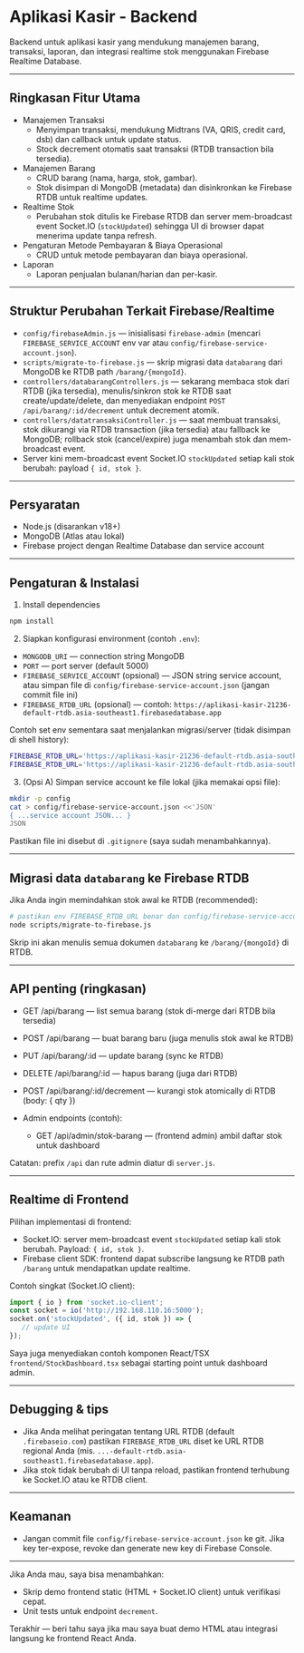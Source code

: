 # Aplikasi Kasir - Backend

Backend untuk aplikasi kasir yang mendukung manajemen barang, transaksi, laporan, dan integrasi realtime stok menggunakan Firebase Realtime Database.

---

## Ringkasan Fitur Utama

- Manajemen Transaksi
   - Menyimpan transaksi, mendukung Midtrans (VA, QRIS, credit card, dsb) dan callback untuk update status.
   - Stock decrement otomatis saat transaksi (RTDB transaction bila tersedia).
- Manajemen Barang
   - CRUD barang (nama, harga, stok, gambar).
   - Stok disimpan di MongoDB (metadata) dan disinkronkan ke Firebase RTDB untuk realtime updates.
- Realtime Stok
   - Perubahan stok ditulis ke Firebase RTDB dan server mem-broadcast event Socket.IO (`stockUpdated`) sehingga UI di browser dapat menerima update tanpa refresh.
- Pengaturan Metode Pembayaran & Biaya Operasional
   - CRUD untuk metode pembayaran dan biaya operasional.
- Laporan
   - Laporan penjualan bulanan/harian dan per-kasir.

---

## Struktur Perubahan Terkait Firebase/Realtime

- `config/firebaseAdmin.js` — inisialisasi `firebase-admin` (mencari `FIREBASE_SERVICE_ACCOUNT` env var atau `config/firebase-service-account.json`).
- `scripts/migrate-to-firebase.js` — skrip migrasi data `databarang` dari MongoDB ke RTDB path `/barang/{mongoId}`.
- `controllers/databarangControllers.js` — sekarang membaca stok dari RTDB (jika tersedia), menulis/sinkron stok ke RTDB saat create/update/delete, dan menyediakan endpoint `POST /api/barang/:id/decrement` untuk decrement atomik.
- `controllers/datatransaksiController.js` — saat membuat transaksi, stok dikurangi via RTDB transaction (jika tersedia) atau fallback ke MongoDB; rollback stok (cancel/expire) juga menambah stok dan mem-broadcast event.
- Server kini mem-broadcast event Socket.IO `stockUpdated` setiap kali stok berubah: payload `{ id, stok }`.

---

## Persyaratan

- Node.js (disarankan v18+)
- MongoDB (Atlas atau lokal)
- Firebase project dengan Realtime Database dan service account

---

## Pengaturan & Instalasi

1. Install dependencies

```bash
npm install
```

2. Siapkan konfigurasi environment (contoh `.env`):

- `MONGODB_URI` — connection string MongoDB
- `PORT` — port server (default 5000)
- `FIREBASE_SERVICE_ACCOUNT` (opsional) — JSON string service account, atau simpan file di `config/firebase-service-account.json` (jangan commit file ini)
- `FIREBASE_RTDB_URL` (opsional) — contoh: `https://aplikasi-kasir-21236-default-rtdb.asia-southeast1.firebasedatabase.app`

Contoh set env sementara saat menjalankan migrasi/server (tidak disimpan di shell history):

```bash
FIREBASE_RTDB_URL='https://aplikasi-kasir-21236-default-rtdb.asia-southeast1.firebasedatabase.app' node scripts/migrate-to-firebase.js
FIREBASE_RTDB_URL='https://aplikasi-kasir-21236-default-rtdb.asia-southeast1.firebasedatabase.app' npm start
```

3. (Opsi A) Simpan service account ke file lokal (jika memakai opsi file):

```bash
mkdir -p config
cat > config/firebase-service-account.json <<'JSON'
{ ...service account JSON... }
JSON
```

Pastikan file ini disebut di `.gitignore` (saya sudah menambahkannya).

---

## Migrasi data `databarang` ke Firebase RTDB

Jika Anda ingin memindahkan stok awal ke RTDB (recommended):

```bash
# pastikan env FIREBASE_RTDB_URL benar dan config/firebase-service-account.json ada atau FIREBASE_SERVICE_ACCOUNT di-set
node scripts/migrate-to-firebase.js
```

Skrip ini akan menulis semua dokumen `databarang` ke `/barang/{mongoId}` di RTDB.

---

## API penting (ringkasan)

- GET /api/barang — list semua barang (stok di-merge dari RTDB bila tersedia)
- POST /api/barang — buat barang baru (juga menulis stok awal ke RTDB)
- PUT /api/barang/:id — update barang (sync ke RTDB)
- DELETE /api/barang/:id — hapus barang (juga dari RTDB)
- POST /api/barang/:id/decrement — kurangi stok atomically di RTDB (body: { qty })

- Admin endpoints (contoh):
   - GET /api/admin/stok-barang — (frontend admin) ambil daftar stok untuk dashboard

Catatan: prefix `/api` dan rute admin diatur di `server.js`.

---

## Realtime di Frontend

Pilihan implementasi di frontend:

- Socket.IO: server mem-broadcast event `stockUpdated` setiap kali stok berubah. Payload: `{ id, stok }`.
- Firebase client SDK: frontend dapat subscribe langsung ke RTDB path `/barang` untuk mendapatkan update realtime.

Contoh singkat (Socket.IO client):

```js
import { io } from 'socket.io-client';
const socket = io('http://192.168.110.16:5000');
socket.on('stockUpdated', ({ id, stok }) => {
   // update UI
});
```

Saya juga menyediakan contoh komponen React/TSX `frontend/StockDashboard.tsx` sebagai starting point untuk dashboard admin.

---

## Debugging & tips

- Jika Anda melihat peringatan tentang URL RTDB (default `.firebaseio.com`) pastikan `FIREBASE_RTDB_URL` diset ke URL RTDB regional Anda (mis. `...-default-rtdb.asia-southeast1.firebasedatabase.app`).
- Jika stok tidak berubah di UI tanpa reload, pastikan frontend terhubung ke Socket.IO atau ke RTDB client.

---

## Keamanan

- Jangan commit file `config/firebase-service-account.json` ke git. Jika key ter-expose, revoke dan generate new key di Firebase Console.

---

Jika Anda mau, saya bisa menambahkan:

- Skrip demo frontend static (HTML + Socket.IO client) untuk verifikasi cepat.
- Unit tests untuk endpoint `decrement`.

Terakhir — beri tahu saya jika mau saya buat demo HTML atau integrasi langsung ke frontend React Anda.